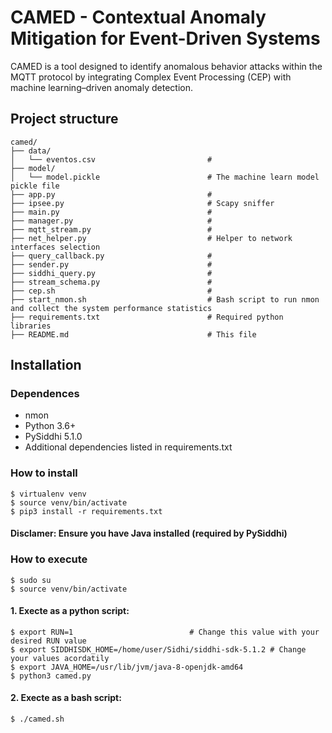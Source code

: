 # CAMED - Contextual Anomaly Mitigation for Event-Driven Systems

CAMED is a tool designed to identify anomalous behavior attacks within the MQTT protocol by integrating Complex Event Processing (CEP) with machine learning–driven anomaly detection.

## Project structure

```
camed/
├── data/
│   └── eventos.csv                         # 
├── model/
│   └── model.pickle                        # The machine learn model pickle file
├── app.py                                  #
├── ipsee.py                                # Scapy sniffer
├── main.py                                 #
├── manager.py                              #
├── mqtt_stream.py                          #
├── net_helper.py                           # Helper to network interfaces selection
├── query_callback.py                       #
├── sender.py                               #
├── siddhi_query.py                         #
├── stream_schema.py                        #
├── cep.sh                                  # 
├── start_nmon.sh                           # Bash script to run nmon and collect the system performance statistics
├── requirements.txt                        # Required python libraries
├── README.md                               # This file
```

## Installation
### Dependences
- nmon
- Python 3.6+
- PySiddhi 5.1.0
- Additional dependencies listed in requirements.txt

### How to install

    $ virtualenv venv
    $ source venv/bin/activate
    $ pip3 install -r requirements.txt

#### Disclamer: Ensure you have Java installed (required by PySiddhi)

### How to execute

    $ sudo su
    $ source venv/bin/activate

#### 1. Execte as a python script:
    $ export RUN=1                          # Change this value with your desired RUN value
    $ export SIDDHISDK_HOME=/home/user/Sidhi/siddhi-sdk-5.1.2 # Change your values acordatily
    $ export JAVA_HOME=/usr/lib/jvm/java-8-openjdk-amd64
    $ python3 camed.py

#### 2. Execte as a bash script:
    $ ./camed.sh